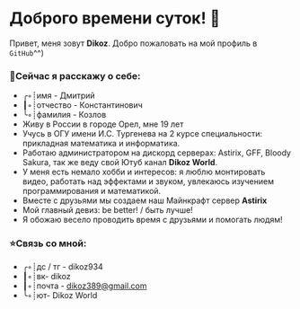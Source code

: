 # Доброго времени суток! 👋


Привет, меня зовут **Dikoz**. Добро пожаловать на мой профиль в `GitHub`^^)

### 🚀Сейчас я расскажу о себе:
- ╭◦┊имя - Дмитрий
- ┃◦┊отчество - Константинович
- ╰◦┊фамилия - Козлов
- Живу в России в городе Орел, мне 19 лет
- Учусь в ОГУ имени И.С. Тургенева на 2 курсе специальности: прикладная математика и информатика.
- Работаю администратором на дискорд серверах: Astirix, GFF, Bloody Sakura, так же веду свой Ютуб канал **Dikoz World**.
- У меня есть немало хобби и интересов: я люблю монтировать видео, работать над эффектами и звуком, увлекаюсь изучением программирования и математикой. 
- Вместе с друзьями мы создаем наш Майнкрафт сервер **Astirix**
- Мой главный девиз: be better! / быть лучше!
- Я обожаю весело проводить время с друзьями и помогать людям!
### ⭐Связь со мной:
- ╭◦┊дс / тг - dikoz934
- ┃◦┊вк- dikoz
- ┃◦┊почта - dikoz389@gmail.com
- ╰◦┊ют- Dikoz World

